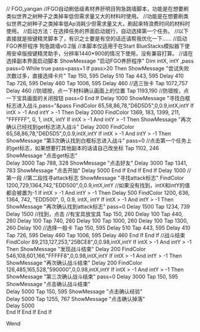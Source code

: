 // FGO_yangan
//FGO自动刷低级素材养肝明目狗急跳墙脚本，功能是在想要刷类似世界之树种子之类掉率低但需求量又大的材料时使用。
//功能是在想要刷类似世界之树种子之类掉率低Ap消耗少但需求量又大，刷起来特浪费时间的材料时使用。
//启动方法：在选择任务的界面启动就行，自动选择第一个任务。
//以下直接就是按键精灵脚本了，有识之士要是有空的话还请帮我优化一下……
//启动FGO养肝程序 狗急跳墙v0.2版
//本脚本仅适用于在Start BlueStacks模拟器下使用安卓版按键精灵助手，分辨率1440*900的情况下使用，没有兼容打算。
//请在选择副本界面启动脚本
ShowMessage "启动FGO养肝程序"
Dim intX, intY ,pass
pass=0
While true
pass=pass+1
If pass>20 Then
ShowMessage "尝试失败次数过多，直接选择卡片"
	Tap 150, 595
	Delay 510
	Tap 443, 595
	Delay 410
	Tap 726, 595
	Delay 460
	Tap 1006, 595
	Delay 460
	//选三张卡
	Tap 1072,757
	Delay 460 
	//防错按，点一下材料确认画面上的位置
	Tap 1193,190
	//防错按，点一下宝具画面的关闭按钮
pass=0
End If
Delay 1000
ShowMessage "寻找白框标志进入战斗,pass="&pass
FindColor 65,58,86,78,"D6D5D5",0,0.9,intX,intY
If intX > -1 And intY > -1 Then 
Delay 2000
FindColor 1369, 183, 1399, 211, "FFFFFF", 0, 1, intX, intY
If intX > -1 And intY > -1 Then 
ShowMessage "再次确认已经找到get标志进入战斗"
Delay 2000
FindColor 65,58,86,78,"D6D5D5",0,0.9,intX,intY
If intX > -1 And intY > -1 Then 
ShowMessage "第3次确认找到白框标志进入战斗"
pass=0
	//点击第一个任务上的get标志，如果想要打其他副本的话请自己改坐标
	Tap 1102, 246
ShowMessage "点击get标志"	
	Delay 3000
	Tap 788, 328
ShowMessage "点击好友"
	Delay 3000
	Tap 1341, 783
ShowMessage "点击开始"
	Delay 5000
End If
End If
End If
Delay 1000
//第一段
//第二段找寻attack标志
ShowMessage "寻找attack标志"
FindColor 1200,729,1364,742,"EDD500",0,0.9,intX,intY
//如果没有找到，intX和intY的值都会被置为-1
If intX > -1 And intY > -1 Then 
Delay 500
FindColor 1200, 636, 1364, 742, "EDD500", 0, 0.9, intX, intY
If intX > -1 And intY > -1 Then 
ShowMessage "再次确认找到attack标志"
pass=0
	Delay 1500
	Tap 1234, 739
	Delay 1500
	//找到，点击
	//有宝具放宝具
	Tap 150, 260
	Delay 100
	Tap 440, 260
	Delay 100
	Tap 740, 260
	Delay 100
	Tap 1000, 260
	Delay 100
	Tap 1300, 260
	Delay 100
	//选择一般卡
	Tap 150, 595
	Delay 510
	Tap 443, 595
	Delay 410
	Tap 726, 595
	Delay 460
	Tap 1006, 595
	Delay 460
End If
End If
//战斗结束
FindColor 89,213,127,253,"25BCE8",0,0.98,intX,intY
If intX > -1 And intY > -1 Then 
ShowMessage "发现战斗结束"
Delay 200
FindColor 546,108,601,166,"FFFFF8",0,0.98,intX,intY
If intX > -1 And intY > -1 Then 
ShowMessage "再次确认战斗结束"
Delay 200
FindColor 126,485,165,528,"590000",0,0.98,intX,intY
If intX > -1 And intY > -1 Then 
ShowMessage "第三次确认战斗结束"
pass=0
	Delay 3000
	Tap 150, 595
ShowMessage "点击确认战斗结束"	
	Delay 5000
	Tap 150, 595
ShowMessage "点击确认经验"	
	Delay 5000
	Tap 1255, 767
ShowMessage "点击确认掉落"	
	Delay 5000	
End If
End If
End If

Wend
